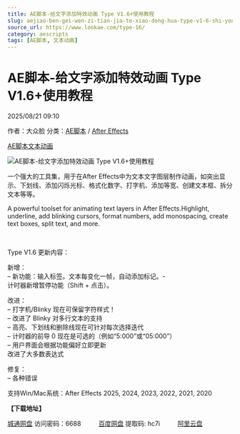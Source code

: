 ```yaml
---
title: AE脚本-给文字添加特效动画 Type V1.6+使用教程
slug: aejiao-ben-gei-wen-zi-tian-jia-te-xiao-dong-hua-type-v1-6-shi-yong-jiao-cheng
source_url: https://www.lookae.com/type-16/
category: aescripts
tags: [AE脚本, 文本动画]
---
```

# AE脚本-给文字添加特效动画 Type V1.6+使用教程

2025/08/21 09:10

作者：大众脸
分类：[AE脚本](https://www.lookae.com/after-effects/aescripts/) / [After Effects](https://www.lookae.com/after-effects/)

[AE脚本](https://www.lookae.com/tag/ae%e8%84%9a%e6%9c%ac/)[文本动画](https://www.lookae.com/tag/%e6%96%87%e6%9c%ac%e5%8a%a8%e7%94%bb/)

![AE脚本-给文字添加特效动画 Type V1.6+使用教程](https://www.lookae.com/wp-content/uploads/2023/03/Aescripts-Type.jpg "AE脚本-给文字添加特效动画 Type V1.6+使用教程-LookAE.com")

一个强大的工具集，用于在After Effects中为文本文字图层制作动画，如突出显示、下划线、添加闪烁光标、格式化数字、打字机、添加等宽、创建文本框、拆分文本等等。

A powerful toolset for animating text layers in After Effects.Highlight, underline, add blinking cursors, format numbers, add monospacing, create text boxes, split text, and more.

[﻿﻿﻿](https://cloud.video.taobao.com//play/u/705956171/p/1/e/6/t/1/402087513153.mp4)

Type V1.6 更新内容：

新增：  
– 新功能：输入标签。文本每变化一帧，自动添加标记。-  
计时器新增暂停功能（Shift + 点击）。

改进：  
– 打字机/Blinky 现在可保留字符样式！  
– 改进了 Blinky 对多行文本的支持  
– 高亮、下划线和删除线现在可针对每次选择迭代  
– 计时器的前导 0 现在是可选的（例如“5:000”或“05:000”）  
– 用户界面会根据功能偏好立即更新  
改进了大多数表达式

修复：  
– 各种错误

支持Win/Mac系统：After Effects 2025, 2024, 2023, 2022, 2021, 2020

**【下载地址】**

[城通网盘](https://url70.ctfile.com/f/2827370-8418815357-8dbe53?p=4431) 访问密码：6688          [百度网盘](https://pan.baidu.com/s/1ATxnXn3HbWoYI1ckdYs15A?pwd=hc7i) 提取码: hc7i          [阿里云盘](https://www.alipan.com/s/JjRKhH45pVn)
